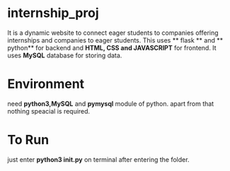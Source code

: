 # internship_proj
It is a dynamic website to connect eager students to companies offering internships and companies to eager students.
This uses ** flask ** and ** python** for backend and **HTML, CSS and JAVASCRIPT** for frontend. It uses **MySQL** database for storing data.
# Environment
need **python3,MySQL** and **pymysql** module of python. apart from that nothing speacial is required.
# To Run 
just enter **python3 __init__.py** on terminal after entering the folder.
